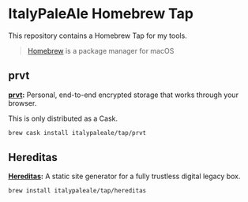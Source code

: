 # ItalyPaleAle Homebrew Tap

This repository contains a Homebrew Tap for my tools.

> [Homebrew](https://brew.sh/) is a package manager for macOS

## prvt

**[prvt](https://github.com/ItalyPaleAle/prvt):** Personal, end-to-end encrypted storage that works through your browser.

This is only distributed as a Cask.

```sh
brew cask install italypaleale/tap/prvt
```

## Hereditas

**[Hereditas](https://hereditas.app):** A static site generator for a fully trustless digital legacy box.

```sh
brew install italypaleale/tap/hereditas
```
